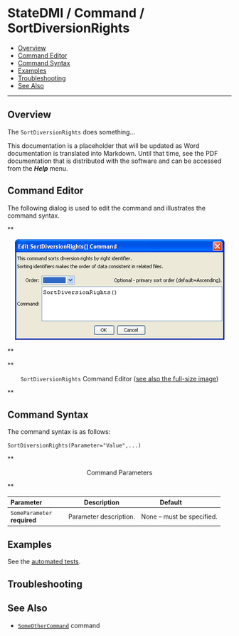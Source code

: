 # StateDMI / Command / SortDiversionRights #

* [Overview](#overview)
* [Command Editor](#command-editor)
* [Command Syntax](#command-syntax)
* [Examples](#examples)
* [Troubleshooting](#troubleshooting)
* [See Also](#see-also)

-------------------------

## Overview ##

The `SortDiversionRights` does something...

This documentation is a placeholder that will be updated as Word documentation is translated into Markdown.
Until that time, see the PDF documentation that is distributed with the software and can be accessed
from the ***Help*** menu.

## Command Editor ##

The following dialog is used to edit the command and illustrates the command syntax.

**<p style="text-align: center;">
![SortDiversionRights](SortDiversionRights.png)
</p>**

**<p style="text-align: center;">
`SortDiversionRights` Command Editor (<a href="../SortDiversionRights.png">see also the full-size image</a>)
</p>**

## Command Syntax ##

The command syntax is as follows:

```text
SortDiversionRights(Parameter="Value",...)
```
**<p style="text-align: center;">
Command Parameters
</p>**

| **Parameter**&nbsp;&nbsp;&nbsp;&nbsp;&nbsp;&nbsp;&nbsp;&nbsp;&nbsp;&nbsp;&nbsp;&nbsp; | **Description** | **Default**&nbsp;&nbsp;&nbsp;&nbsp;&nbsp;&nbsp;&nbsp;&nbsp;&nbsp;&nbsp; |
| --------------|-----------------|----------------- |
|`SomeParameter`<br>**required**|Parameter description.|None – must be specified.|

## Examples ##

See the [automated tests](https://github.com/OpenCDSS/cdss-app-statedmi-test/tree/master/test/regression/commands/SortDiversionRights).

## Troubleshooting ##

## See Also ##

* [`SomeOtherCommand`](../SomeOtherCommand/SomeOtherCommand) command
